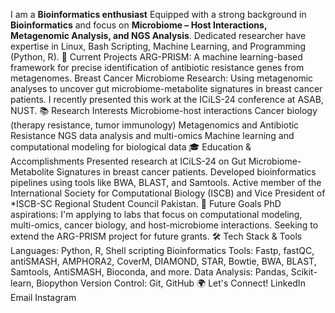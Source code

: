 I am a **Bioinformatics enthusiast** Equipped with a strong background in **Bioinformatics** and focus on **Microbiome – Host Interactions, Metagenomic Analysis, and NGS Analysis**. Dedicated researcher have expertise in Linux, Bash Scripting, Machine Learning, and Programming (Python, R).
🔬 Current Projects
ARG-PRISM: A machine learning-based framework for precise identification of antibiotic resistance genes from metagenomes.
Breast Cancer Microbiome Research: Using metagenomic analyses to uncover gut microbiome-metabolite signatures in breast cancer patients. I recently presented this work at the ICiLS-24 conference at ASAB, NUST.
📚 Research Interests
Microbiome-host interactions
Cancer biology (therapy resistance, tumor immunology)
Metagenomics and Antibiotic Resistance
NGS data analysis and multi-omics
Machine learning and computational modeling for biological data
🎓 Education & Accomplishments
Presented research at ICiLS-24 on Gut Microbiome-Metabolite Signatures in breast cancer patients.
Developed bioinformatics pipelines using tools like BWA, BLAST, and Samtools.
Active member of the International Society for Computational Biology (ISCB) and Vice President of *ISCB-SC Regional Student Council Pakistan.
🌱 Future Goals
PhD aspirations: I'm applying to labs that focus on computational modeling, multi-omics, cancer biology, and host-microbiome interactions.
Seeking to extend the ARG-PRISM project for future grants.
🛠️ Tech Stack & Tools
Languages: Python, R, Shell scripting
Bioinformatics Tools: Fastp, fastQC, antiSMASH, AMPHORA2, CoverM, DIAMOND, STAR, Bowtie, BWA, BLAST, Samtools, AntiSMASH, Bioconda, and more.
Data Analysis: Pandas, Scikit-learn, Biopython
Version Control: Git, GitHub
🌍 Let's Connect!
LinkedIn
Email
Instagram
